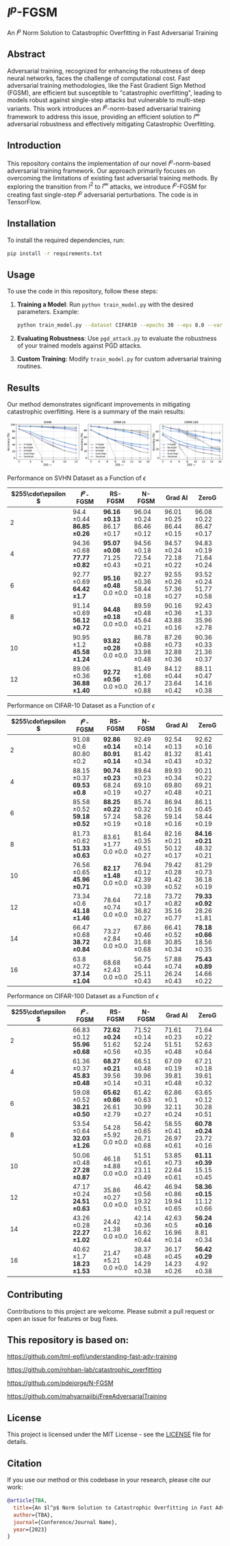 # $l^p$-FGSM
An $l^p$ Norm Solution to Catastrophic Overfitting in Fast Adversarial Training

## Abstract
Adversarial training, recognized for enhancing the robustness of deep neural networks, faces the challenge of computational cost. Fast adversarial training methodologies, like the Fast Gradient Sign Method (FGSM), are efficient but susceptible to "catastrophic overfitting", leading to models robust against single-step attacks but vulnerable to multi-step variants. This work introduces an $l^p$-norm-based adversarial training framework to address this issue, providing an efficient solution to $l^\infty$ adversarial robustness and effectively mitigating Catastrophic Overfitting.

## Introduction
This repository contains the implementation of our novel $l^p$-norm-based adversarial training framework. Our approach primarily focuses on overcoming the limitations of existing fast adversarial training methods. By exploring the transition from $l^2$ to $l^\infty$ attacks, we introduce $l^p$-FGSM for creating fast single-step $l^p$ adversarial perturbations.
The code is in TensorFlow.
## Installation
To install the required dependencies, run:

```bash
pip install -r requirements.txt
```

## Usage
To use the code in this repository, follow these steps:

1. **Training a Model**: Run `python train_model.py` with the desired parameters. Example:

   ```bash
   python train_model.py --dataset CIFAR10 --epochs 30 --eps 8.0 --vareps 1e-12 --p 32.0 
   ```

2. **Evaluating Robustness**: Use `pgd_attack.py` to evaluate the robustness of your trained models against PGD attacks.

3. **Custom Training**: Modify `train_model.py` for custom adversarial training routines.

## Results
Our method demonstrates significant improvements in mitigating catastrophic overfitting. Here is a summary of the main results:
<p align="center">
  <img src="results_summary.png" alt="Results Summary" />
</p>

Performance on SVHN Dataset as a Function of $\epsilon$

| $255\cdot\epsilon $ | $l^p$-FGSM | RS-FGSM | N-FGSM | Grad Al | ZeroG |
|---|---|---|---|---|---|
| 2 | 94.4 ±0.44<br>**86.85 ±0.26** | **96.16 ±0.13**<br>86.17 ±0.17 | 96.04 ±0.24<br>86.46 ±0.12 | 96.01 ±0.25<br>86.44 ±0.15 | 96.08 ±0.22<br>86.47 ±0.17 |
| 4 | 94.36 ±0.68<br>**77.77 ±0.82** | **95.07 ±0.08**<br>71.25 ±0.43 | 94.56 ±0.18<br>72.54 ±0.21 | 94.57 ±0.24<br>72.18 ±0.22 | 94.83 ±0.19<br>71.64 ±0.24 |
| 6 | 92.77 ±0.69<br>**64.42 ±1.7** | **95.16 ±0.48**<br>0.0 ±0.0 | 92.27 ±0.36<br>58.44 ±0.18 | 92.55 ±0.26<br>57.36 ±0.27 | 93.52 ±0.24<br>51.77 ±0.58 |
| 8 | 91.14 ±0.69<br>**56.12 ±0.72** | **94.48 ±0.18**<br>0.0 ±0.0 | 89.59 ±0.48<br>45.64 ±0.21 | 90.16 ±0.36<br>43.88 ±0.16 | 92.43 ±1.33<br>35.96 ±2.78 |
| 10 | 90.95 ±1.2<br>**45.58 ±1.24** | **93.82 ±0.28**<br>0.0 ±0.0 | 86.78 ±0.88<br>33.98 ±0.48 | 87.26 ±0.73<br>32.88 ±0.36 | 90.36 ±0.33<br>21.36 ±0.37 |
| 12 | 89.06 ±0.36<br>**36.88 ±1.40** | **92.72 ±0.56**<br>0.0 ±0.0 | 81.49 ±1.66<br>26.17 ±0.88 | 84.12 ±0.44<br>23.64 ±0.42 | 88.11 ±0.47<br>14.16 ±0.38 |


Performance on CIFAR-10 Dataset as a Function of $\epsilon$

| $255\cdot\epsilon $ | $l^p$-FGSM | RS-FGSM | N-FGSM | Grad Al | ZeroG |
|---|---|---|---|---|---|
| 2 | 91.08 ±0.6<br>80.80 ±0.2 | **92.86 ±0.14**<br>**80.91 ±0.14** | 92.49 ±0.14<br>81.42 ±0.34 | 92.54 ±0.13<br>81.32 ±0.43 | 92.62 ±0.16<br>81.41 ±0.32 |
| 4 | 88.15 ±0.37<br>**69.53 ±0.8** | **90.74 ±0.23**<br>68.24 ±0.19 | 89.64 ±0.23<br>69.10 ±0.27 | 89.93 ±0.34<br>69.80 ±0.48 | 90.21 ±0.22<br>69.21 ±0.21 |
| 6 | 85.58 ±0.52<br>**59.18 ±0.52** | **88.25 ±0.22**<br>57.24 ±0.19 | 85.74 ±0.32<br>58.26 ±0.18 | 86.94 ±0.16<br>59.14 ±0.16 | 86.11 ±0.45<br>58.44 ±0.19 |
| 8 | 81.73 ±0.62<br>**51.33 ±0.63** | 83.61 ±1.77<br>0.0 ±0.0 | 81.64 ±0.35<br>49.51 ±0.27 | 82.16 ±0.21<br>50.12 ±0.17 | **84.16 ±0.21**<br>48.32 ±0.21 |
| 10 | 76.56 ±0.65<br>**45.96 ±0.71** | **82.17 ±1.48**<br>0.0 ±0.0 | 76.94 ±0.12<br>42.39 ±0.39 | 79.42 ±0.28<br>41.42 ±0.52 | 81.29 ±0.73<br>36.18 ±0.19 |
| 12 | 73.34 ±0.6<br>**41.18 ±1.46** | 78.64 ±0.74<br>0.0 ±0.0 | 72.18 ±0.17<br>36.82 ±0.27 | 73.72 ±0.82<br>35.16 ±0.77 | **79.33 ±0.92**<br>28.26 ±1.81 |
| 14 | 66.47 ±0.68<br>**38.72 ±0.84** | 73.27 ±2.84<br>0.0 ±0.0 | 67.86 ±0.46<br>31.68 ±0.68 | 66.41 ±0.52<br>30.85 ±0.34 | **78.18 ±0.66**<br>18.56 ±0.35 |
| 16 | 63.8 ±0.72<br>**37.14 ±1.04** | 68.68 ±2.43<br>0.0 ±0.0 | 56.75 ±0.44<br>25.11 ±0.43 | 57.88 ±0.74<br>26.24 ±0.43 | **75.43 ±0.89**<br>14.66 ±0.22 |



Performance on CIFAR-100 Dataset as a Function of $\epsilon$

| $255\cdot\epsilon $ | $l^p$-FGSM | RS-FGSM | N-FGSM | Grad Al | ZeroG |
|---|---|---|---|---|---|
| 2 | 66.83 ±0.12<br>**55.96 ±0.68** | **72.62 ±0.24**<br>51.62 ±0.56 | 71.52 ±0.14<br>52.24 ±0.35 | 71.61 ±0.23<br>51.51 ±0.48 | 71.64 ±0.22<br>52.63 ±0.64 |
| 4 | 61.36 ±0.37<br>**45.83 ±0.48** | **68.27 ±0.21**<br>39.56 ±0.14 | 66.51 ±0.48<br>39.96 ±0.31 | 67.09 ±0.19<br>39.81 ±0.48 | 67.21 ±0.18<br>39.61 ±0.32 |
| 6 | 59.08 ±0.52<br>**38.21 ±0.50** | **65.62 ±0.66**<br>26.61 ±2.79 | 61.42 ±0.63<br>30.99 ±0.27 | 62.86 ±0.1<br>32.11 ±0.24 | 63.65 ±0.12<br>30.28 ±0.51 |
| 8 | 53.54 ±0.64<br>**32.03 ±1.26** | 54.28 ±5.92<br>0.0 ±0.0 | 56.42 ±0.65<br>26.71 ±0.68 | 58.55 ±0.41<br>26.97 ±0.61 | **60.78 ±0.24**<br>23.72 ±0.16 |
| 10 | 50.06 ±0.48<br>**27.28 ±0.87** | 46.18 ±4.88<br>0.0 ±0.0 | 51.51 ±0.61<br>23.11 ±0.49 | 53.85 ±0.73<br>22.64 ±0.61 | **61.11 ±0.39**<br>15.15 ±0.45 |
| 12 | 47.17 ±0.24<br>**24.51 ±0.63** | 35.86 ±0.27<br>0.0 ±0.0 | 46.42 ±0.56<br>19.32 ±0.51 | 46.94 ±0.86<br>19.94 ±0.65 | **58.36 ±0.15**<br>11.12 ±0.66 |
| 14 | 43.26 ±0.28<br>**22.27 ±1.02** | 24.42 ±1.38<br>0.0 ±0.0 | 42.14 ±0.36<br>16.62 ±0.44 | 42.63 ±0.5<br>16.96 ±0.14 | **56.24 ±0.16**<br>8.81 ±0.34 |
| 16 | 40.62 ±1.7<br>**18.23 ±1.53** | 21.47 ±5.21<br>0.0 ±0.0 | 38.37 ±0.48<br>14.29 ±0.38 | 36.17 ±0.45<br>14.23 ±0.26 | **56.42 ±0.29**<br>4.92 ±0.38 |




## Contributing
Contributions to this project are welcome. Please submit a pull request or open an issue for features or bug fixes.

## This repository is based on:
https://github.com/tml-epfl/understanding-fast-adv-training 

https://github.com/rohban-lab/catastrophic_overfitting

https://github.com/pdejorge/N-FGSM 

https://github.com/mahyarnajibi/FreeAdversarialTraining 



## License
This project is licensed under the MIT License - see the [LICENSE](LICENSE) file for details.

## Citation
If you use our method or this codebase in your research, please cite our work:

```bibtex
@article{TBA,
  title={An $l^p$ Norm Solution to Catastrophic Overfitting in Fast Adversarial Training},
  author={TBA},
  journal={Conference/Journal Name},
  year={2023}
}
```
